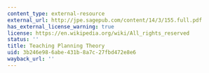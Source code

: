 ```yaml
---
content_type: external-resource
external_url: http://jpe.sagepub.com/content/14/3/155.full.pdf
has_external_license_warning: true
license: https://en.wikipedia.org/wiki/All_rights_reserved
status: ''
title: Teaching Planning Theory
uid: 3b246e98-6abe-431b-8a7c-27fbd472e8e6
wayback_url: ''
---
```

